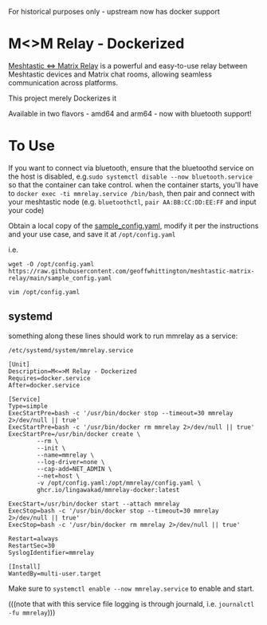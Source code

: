 For historical purposes only - upstream now has docker support


# M<>M Relay - Dockerized

[Meshtastic <=> Matrix Relay](https://github.com/geoffwhittington/meshtastic-matrix-relay) is a powerful and easy-to-use relay between Meshtastic devices and Matrix chat rooms, allowing seamless communication across platforms.

This project merely Dockerizes it

Available in two flavors - amd64 and arm64 - now with bluetooth support!

# To Use

If you want to connect via bluetooth, ensure that the bluetoothd service on the host is disabled, e.g.```sudo systemctl disable --now bluetooth.service``` so that the container can take control. when the container starts, you'll have to ```docker exec -ti mmrelay.service /bin/bash```, then pair and connect with your meshtastic node (e.g. ```bluetoothctl```, ```pair AA:BB:CC:DD:EE:FF``` and input your code)

Obtain a local copy of the [sample_config.yaml](https://raw.githubusercontent.com/geoffwhittington/meshtastic-matrix-relay/main/sample_config.yaml), modify it per the instructions and your use case, and save it at ```/opt/config.yaml```

i.e.

```wget -O /opt/config.yaml https://raw.githubusercontent.com/geoffwhittington/meshtastic-matrix-relay/main/sample_config.yaml```

```vim /opt/config.yaml```

## systemd
something along these lines should work to run mmrelay as a service:

```/etc/systemd/system/mmrelay.service```

```
[Unit]
Description=M<=>M Relay - Dockerized
Requires=docker.service
After=docker.service

[Service]
Type=simple
ExecStartPre=bash -c '/usr/bin/docker stop --timeout=30 mmrelay 2>/dev/null || true'
ExecStartPre=bash -c '/usr/bin/docker rm mmrelay 2>/dev/null || true'
ExecStartPre=/usr/bin/docker create \
        --rm \
        --init \
        --name=mmrelay \
        --log-driver=none \
        --cap-add=NET_ADMIN \
        --net=host \
        -v /opt/config.yaml:/opt/mmrelay/config.yaml \
        ghcr.io/lingawakad/mmrelay-docker:latest

ExecStart=/usr/bin/docker start --attach mmrelay
ExecStop=bash -c '/usr/bin/docker stop --timeout=30 mmrelay 2>/dev/null || true'
ExecStop=bash -c '/usr/bin/docker rm mmrelay 2>/dev/null || true'

Restart=always
RestartSec=30
SyslogIdentifier=mmrelay

[Install]
WantedBy=multi-user.target
```

Make sure to ```systemctl enable --now mmrelay.service``` to enable and start.

(((note that with this service file logging is through journald, i.e. ```journalctl -fu mmrelay```)))
